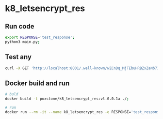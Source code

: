 # k8_letsencrypt_res

## Run code
```bash
export RESPONSE='test_response';
python3 main.py;
```
## Test any
```bash
curl -X GET 'http://localhost:8001/.well-known/wZCnDq_MjTEbuHRBZxZaNb71ckiRndnPlSMM6uksOAM.ez-aygmwwiknRHYNMpmZt-q__-JMyCILlYAeVCr';
```
## Docker build and run
```bash
# buld
docker build -t poxstone/k8_letsencrypt_res:vl.0.0.1a ./;

# run
docker run --rm -it --name k8_letsencrypt_res -e RESPONSE='test_response' -e APP_PORT=8000 -p 8001:8000 poxstone/k8_letsencrypt_res:vl.0.0.1a;
```
